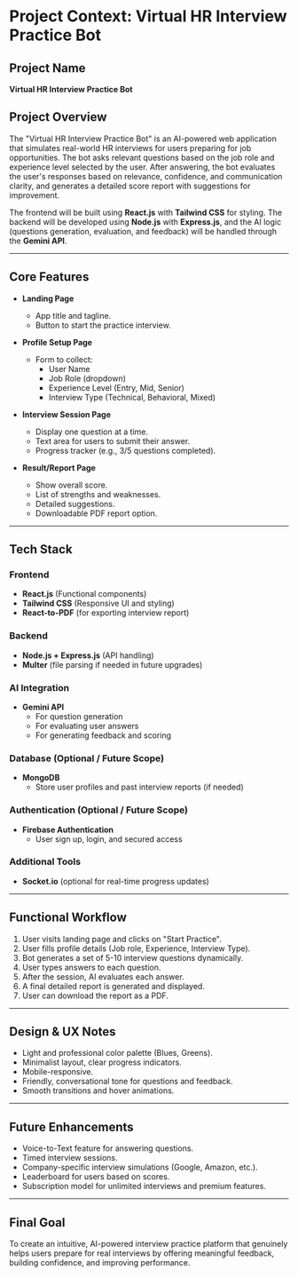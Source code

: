 # Project Context: Virtual HR Interview Practice Bot

## Project Name
**Virtual HR Interview Practice Bot**

## Project Overview
The "Virtual HR Interview Practice Bot" is an AI-powered web application that simulates real-world HR interviews for users preparing for job opportunities. The bot asks relevant questions based on the job role and experience level selected by the user. After answering, the bot evaluates the user's responses based on relevance, confidence, and communication clarity, and generates a detailed score report with suggestions for improvement.

The frontend will be built using **React.js** with **Tailwind CSS** for styling. The backend will be developed using **Node.js** with **Express.js**, and the AI logic (questions generation, evaluation, and feedback) will be handled through the **Gemini API**.

---

## Core Features

- **Landing Page**
  - App title and tagline.
  - Button to start the practice interview.

- **Profile Setup Page**
  - Form to collect:
    - User Name
    - Job Role (dropdown)
    - Experience Level (Entry, Mid, Senior)
    - Interview Type (Technical, Behavioral, Mixed)

- **Interview Session Page**
  - Display one question at a time.
  - Text area for users to submit their answer.
  - Progress tracker (e.g., 3/5 questions completed).

- **Result/Report Page**
  - Show overall score.
  - List of strengths and weaknesses.
  - Detailed suggestions.
  - Downloadable PDF report option.

---

## Tech Stack

### Frontend
- **React.js** (Functional components)
- **Tailwind CSS** (Responsive UI and styling)
- **React-to-PDF** (for exporting interview report)

### Backend
- **Node.js + Express.js** (API handling)
- **Multer** (file parsing if needed in future upgrades)

### AI Integration
- **Gemini API**
  - For question generation
  - For evaluating user answers
  - For generating feedback and scoring

### Database (Optional / Future Scope)
- **MongoDB**
  - Store user profiles and past interview reports (if needed)

### Authentication (Optional / Future Scope)
- **Firebase Authentication**
  - User sign up, login, and secured access

### Additional Tools
- **Socket.io** (optional for real-time progress updates)

---

## Functional Workflow

1. User visits landing page and clicks on "Start Practice".
2. User fills profile details (Job role, Experience, Interview Type).
3. Bot generates a set of 5-10 interview questions dynamically.
4. User types answers to each question.
5. After the session, AI evaluates each answer.
6. A final detailed report is generated and displayed.
7. User can download the report as a PDF.

---

## Design & UX Notes

- Light and professional color palette (Blues, Greens).
- Minimalist layout, clear progress indicators.
- Mobile-responsive.
- Friendly, conversational tone for questions and feedback.
- Smooth transitions and hover animations.

---

## Future Enhancements

- Voice-to-Text feature for answering questions.
- Timed interview sessions.
- Company-specific interview simulations (Google, Amazon, etc.).
- Leaderboard for users based on scores.
- Subscription model for unlimited interviews and premium features.

---

## Final Goal
To create an intuitive, AI-powered interview practice platform that genuinely helps users prepare for real interviews by offering meaningful feedback, building confidence, and improving performance.

